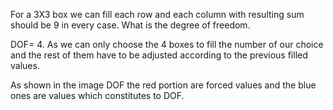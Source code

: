 For a 3X3 box we can fill each row and each column with resulting sum should be 9 in every case.
What is the degree of freedom.

DOF= 4.
As we can only choose the 4 boxes to fill the number of our choice and the rest of them have to be adjusted according to the previous filled values.

As shown in the image DOF the red portion are forced values and the blue ones are values which constitutes to DOF.
